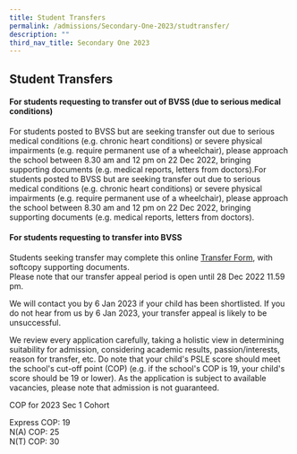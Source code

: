 ```yaml
---
title: Student Transfers
permalink: /admissions/Secondary-One-2023/studtransfer/
description: ""
third_nav_title: Secondary One 2023
---
```

## Student Transfers

#### For students requesting to transfer out of BVSS (due to serious medical conditions)

For students posted to BVSS but are seeking transfer out due to serious medical conditions (e.g. chronic heart conditions) or severe physical impairments (e.g. require permanent use of a wheelchair), please approach the school between 8.30 am and 12 pm on 22 Dec 2022, bringing supporting documents (e.g. medical reports, letters from doctors).For students posted to BVSS but are seeking transfer out due to serious medical conditions (e.g. chronic heart conditions) or severe physical impairments (e.g. require permanent use of a wheelchair), please approach the school between 8.30 am and 12 pm on 22 Dec 2022, bringing supporting documents (e.g. medical reports, letters from doctors).

#### For students requesting to transfer into BVSS

Students seeking transfer may complete this online [Transfer Form](https://form.gov.sg/633397664d988800120474a4), with softcopy supporting documents.  
Please note that our transfer appeal period is open until 28 Dec 2022 11.59 pm. 

We will contact you by 6 Jan 2023 if your child has been shortlisted. If you do not hear from us by 6 Jan 2023, your transfer appeal is likely to be unsuccessful.  
  
We review every application carefully, taking a holistic view in determining suitability for admission, considering academic results, passion/interests, reason for transfer, etc. Do note that your child's PSLE score should meet the school's cut-off point (COP) (e.g. if the school's COP is 19, your child's score should be 19 or lower). As the application is subject to available vacancies, please note that admission is not guaranteed.

COP for 2023 Sec 1 Cohort  
  
Express COP: 19 <br>
N(A) COP: 25 <br>
N(T) COP: 30